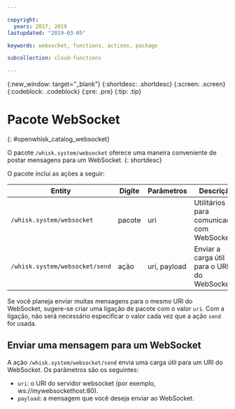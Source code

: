 ```yaml
---

copyright:
  years: 2017, 2019
lastupdated: "2019-03-05"

keywords: websocket, functions, actions, package

subcollection: cloud-functions

---
```


{:new_window: target="_blank"}
{:shortdesc: .shortdesc}
{:screen: .screen}
{:codeblock: .codeblock}
{:pre: .pre}
{:tip: .tip}

# Pacote WebSocket
{: #openwhisk_catalog_websocket}

O pacote `/whisk.system/websocket` oferece uma maneira conveniente de postar mensagens para um WebSocket.
{: shortdesc}

O pacote inclui as ações a seguir:

| Entity | Digite | Parâmetros | Descrição |
| --- | --- | --- | --- |
| `/whisk.system/websocket` | pacote | uri | Utilitários para comunicação com WebSockets |
| `/whisk.system/websocket/send` | ação | uri, payload | Enviar a carga útil para o URI do WebSocket |

Se você planeja enviar muitas mensagens para o mesmo URI do WebSocket, sugere-se criar uma ligação de pacote com o valor `uri`. Com a ligação, não será necessário especificar o valor cada vez que a ação `send` for usada.

## Enviar uma mensagem para um WebSocket

A ação `/whisk.system/websocket/send` envia uma carga útil para um URI do WebSocket. Os parâmetros são os seguintes:

- `uri`: o URI do servidor websocket (por exemplo, ws://mywebsockethost:80).
- `payload`: a mensagem que você deseja enviar ao WebSocket.
